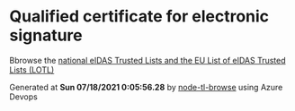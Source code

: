 # Qualified certificate for electronic signature 
 Bbrowse the [national eIDAS Trusted Lists and the EU List of eIDAS Trusted Lists (LOTL)](https://webgate.ec.europa.eu/tl-browser/#/) 
 
 
Generated at **Sun 07/18/2021  0:05:56.28** by [node-tl-browse](https://github.com/ymedlop/node-tl-browser) using Azure Devops 
